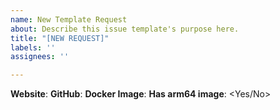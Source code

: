 ```yaml
---
name: New Template Request
about: Describe this issue template's purpose here.
title: "[NEW REQUEST]"
labels: ''
assignees: ''

---
```


**Website**: <link>
**GitHub**: <link>
**Docker Image**: <link>
**Has arm64 image**: <Yes/No>
